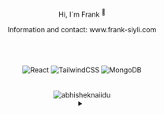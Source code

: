 <div align="center">
  <p >Hi, I´m Frank <sup>🌱</sup></p>
  <p >Information and contact: www.frank-siyli.com</p>
<br>
<br>
<br>
<div align="center>
  <img src="https://img.shields.io/badge/Next-black?style=for-the-badge&logo=next.js&logoColor=white" alt="Next JS">
  <img src="https://img.shields.io/badge/react-%2320232a.svg?style=for-the-badge&logo=react&logoColor=%2361DAFB" alt="React">
  <img src="https://img.shields.io/badge/tailwindcss-%2338B2AC.svg?style=for-the-badge&logo=tailwind-css&logoColor=white" alt="TailwindCSS">
  <img src="https://img.shields.io/badge/MongoDB-%234ea94b.svg?style=for-the-badge&logo=mongodb&logoColor=white" alt="MongoDB">
</div>
<br>
<br
<br>
  <img src="https://github-readme-stats.vercel.app/api?username=FrankSiyli&show_icons=true&theme=gotham" alt="abhisheknaiidu" > 
</div>
<div align="center">
    <details>
    <summary ></summary>
    <p >Have a nice day <sup>✌️</sup></p>
    </details>
</div>

<!--  [![Visitors](https://api.visitorbadge.io/api/visitors?path=BreadcrumbsFrankSiyli&style=flat&labelStyle=upper)](https://visitorbadge.io/status?path=BreadcrumbsFrankSiyli) -->
